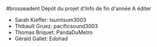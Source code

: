 #brosseadent
Dépôt du projet d'Info de fin d'année
A éditer
  - Sarah Kieffer: tsumtsum3003
  - Thibault Gruez: pacificsound3003
  - Thomas Briquet: PandaDuMetro
  - Gérald Gallet: Edohad
